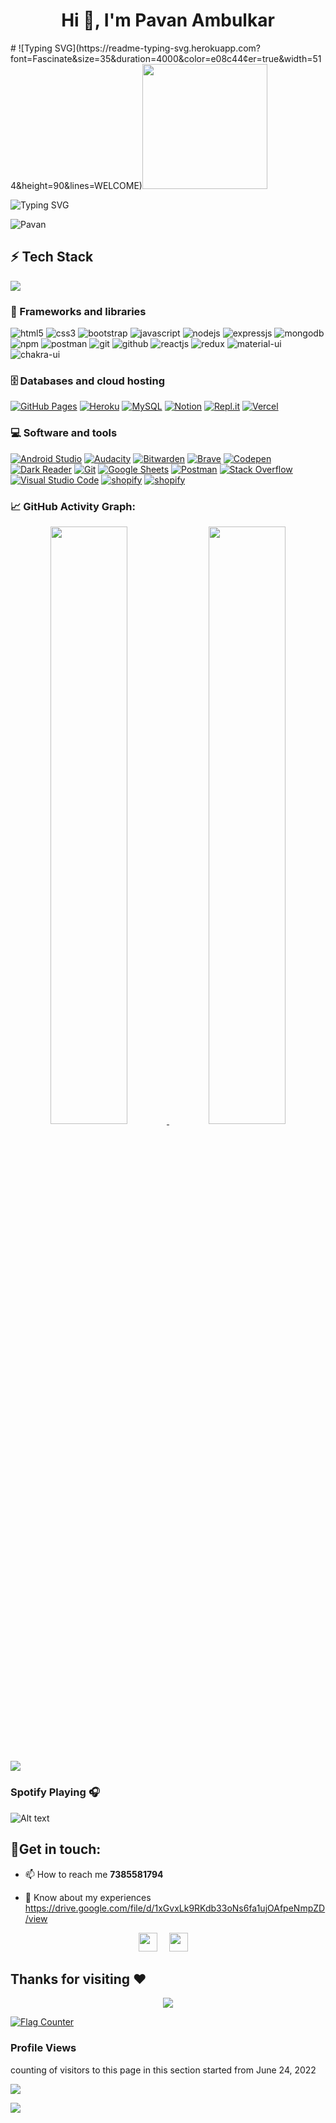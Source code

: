 <h1 align="center">Hi 👋, I'm Pavan Ambulkar</h1>
# ![Typing SVG](https://readme-typing-svg.herokuapp.com?font=Fascinate&size=35&duration=4000&color=e08c44&center=true&width=514&height=90&lines=WELCOME)<img src="https://media3.giphy.com/media/3oFzmsANNWiz1ENuVy/giphy.gif?cid=ecf05e47m65ds4ptj5pewmel4d0vfemcwtd8350hii03a3j9&rid=giphy.gif&ct=s" width="200px">

![Typing SVG](https://readme-typing-svg.herokuapp.com?font=Pacifico&color=56F722&lines=Hi+there+%E2%9C%8C%EF%B8%8Fwelcome+to+my+profile;I+am+Ranjeet+Sahoo;Full+Stack+Devloper;Always+Learning+new+things;Exploring+Interstellar%E2%9C%A8%F0%9F%8C%A0)

   <img src="https://komarev.com/ghpvc/?username=Pavanambulkar&label=Profile%20views&color=F7794E&style=flat"
    alt="Pavan" /> 
 

  
## ⚡ Tech Stack
![](https://github-readme-stats.vercel.app/api/top-langs/?username=Pavanambulkar&layout=compact&theme=tokyonight)

<!----------------------------------- Tech Stack Section ------------------------------------>

### 🧰 Frameworks and libraries
<p>
    <img src="https://img.shields.io/badge/HTML5-E34F26?style=for-the-badge&logo=html5&logoColor=white" alt="html5" />
    <img src="https://img.shields.io/badge/CSS3-1572B6?style=for-the-badge&logo=css3&logoColor=white" alt="css3" />
    <img src="https://img.shields.io/badge/Bootstrap-563D7C?style=for-the-badge&logo=bootstrap&logoColor=white" alt="bootstrap" />
    <img src="https://img.shields.io/badge/JavaScript-323330?style=for-the-badge&logo=javascript&logoColor=F7DF1E" alt="javascript" />
    <img src="https://img.shields.io/badge/Node.js-339933?style=for-the-badge&logo=nodedotjs&logoColor=white" alt="nodejs" />
    <img src="https://img.shields.io/badge/Express.js-000000?style=for-the-badge&logo=express&logoColor=white" alt="expressjs" />
    <img src="https://img.shields.io/badge/MongoDB-4EA94B?style=for-the-badge&logo=mongodb&logoColor=white" alt="mongodb" />
    <img src="https://img.shields.io/badge/npm-CB3837?style=for-the-badge&logo=npm&logoColor=white" alt="npm" />
    <img src="https://img.shields.io/badge/Postman-FF6C37?style=for-the-badge&logo=Postman&logoColor=white" alt="postman" />
    <img src="https://img.shields.io/badge/Git-f44d27?style=for-the-badge&logo=git&logoColor=white" alt="git" />
    <img src="https://img.shields.io/badge/GitHub-100000?style=for-the-badge&logo=github&logoColor=white" alt="github" />
    <img src="https://img.shields.io/badge/React-20232A?style=for-the-badge&logo=react&logoColor=61DAFB" alt="reactjs" />
    <img src="https://img.shields.io/badge/Redux-593D88?style=for-the-badge&logo=redux&logoColor=white" alt="redux" />
    <img src="https://img.shields.io/badge/Material%20UI-007FFF?style=for-the-badge&logo=mui&logoColor=white" alt="material-ui" />
    <img src="https://img.shields.io/badge/Chakra%20UI-3bc7bd?style=for-the-badge&logo=chakraui&logoColor=white" alt="chakra-ui" />
    
</p>

### 🗄️ Databases and cloud hosting

<p>
    <a href="#"><img alt="GitHub Pages" src="https://img.shields.io/badge/GitHub%20Pages-327FC7.svg?logo=github&logoColor=white"></a>
    <a href="#"><img alt="Heroku" src="https://img.shields.io/badge/Heroku-430098.svg?logo=heroku&logoColor=white"></a>
    <a href="#"><img alt="MySQL" src="https://img.shields.io/badge/MySQL-00f.svg?logo=mysql&logoColor=white"></a>
    <a href="#"><img alt="Notion" src="https://img.shields.io/badge/Notion-010101.svg?logo=notion&logoColor=white"></a>
    <a href="#"><img alt="Repl.it" src="https://img.shields.io/badge/Repl.it-0D101E.svg?logo=Replit&logoColor=white"></a>
    <a href="#"><img alt="Vercel" src="https://img.shields.io/badge/Vercel-000000.svg?logo=vercel&logoColor=white"></a>
    
</p>

### 💻 Software and tools


   <p>
    <a href="#"><img alt="Android Studio" src="https://img.shields.io/badge/Android%20Studio-008678.svg?logo=android-studio&logoColor=white"></a>
    <a href="#"><img alt="Audacity" src="https://img.shields.io/badge/-Audacity-0000CC?logo=audacity&logoColor=white"></a>
    <a href="#"><img alt="Bitwarden" src="https://img.shields.io/badge/-Bitwarden-175DDC?logo=bitwarden&logoColor=white"></a>
    <a href="#"><img alt="Brave" src="https://img.shields.io/badge/-Brave-FB542B?logo=brave&logoColor=white"></a>
    <a href="https://codepen.io/0ranjeet"><img alt="Codepen" src="https://img.shields.io/badge/Codepen-000000.svg?logo=codepen&logoColor=white"></a>
    <a href="#"><img alt="Dark Reader" src="https://img.shields.io/badge/-Dark%20Reader-141E24?logo=dark-reader&logoColor=white"></a>
    <a href="#"><img alt="Git" src="https://img.shields.io/badge/Git-F05033.svg?logo=git&logoColor=white"></a>
    <a href="#"><img alt="Google Sheets" src="https://img.shields.io/badge/Google%20Sheets-34A853.svg?logo=google%20sheets&logoColor=white"></a>
    <a href="#"><img alt="Postman" src="https://img.shields.io/badge/Postman-FF6C37?logo=postman&logoColor=white"></a>
    <a href="#"><img alt="Stack Overflow" src="https://img.shields.io/badge/-Stack%20Overflow-FE7A16?logo=stack-overflow&logoColor=white"></a>
    <a href="#"><img alt="Visual Studio Code" src="https://img.shields.io/badge/Visual%20Studio%20Code-0078d7.svg?logo=visual-studio-code&logoColor=white"></a>
    <a href="#"><img alt="shopify" src="https://img.shields.io/badge/Shopify-0000CC?logo=Shopify&logoColor=green"></a>
    <a href="#"><img alt="shopify" src="https://img.shields.io/badge/Spring-47582e?logo=Spring&logoColor=green"></a>
    
    
    
</p>
 
### 📈 GitHub Activity Graph:



<p align="center">
  <a href="https://github.com/Pavanambulkar">
  <img width="49.5%" src="https://github-readme-streak-stats.herokuapp.com/?user=pavanambulkar&" />
    <img width="49.5%" src="https://github-readme-stats.vercel.app/api?username=pavanambulkar&show_icons=true&locale=en" />
  </a>
</p>

<br>

![](https://activity-graph.herokuapp.com/graph?username=Pavanambulkar&bg_color=000000&color=76a8fe&line=bf17fd&point=38b7ab&area=true&hide_border=true)
###  Spotify Playing 🎧

![Alt text](https://spotify-recently-played-readme.vercel.app/api?user=31qe7qu2mwtdsnzxsge73a6rkrvu)

## 🤳Get in touch:
- 📫 How to reach me **7385581794**

- 📄 Know about my experiences https://drive.google.com/file/d/1xGvxLk9RKdb33oNs6fa1ujOAfpeNmpZD/view


<p align="center">
<a href="https://www.linkedin.com/in/pavan-a-156447220/"><img src="https://camo.githubusercontent.com/c8a9c5b414cd812ad6a97a46c29af67239ddaeae08c41724ff7d945fb4c047e5/68747470733a2f2f6564656e742e6769746875622e696f2f537570657254696e7949636f6e732f696d616765732f7376672f6c696e6b6564696e2e737667" width="30 !important" height="30" style="margin-right:15px!important"></a>
<a href="mailto:pavanambulkar69@gmail.com"><img src="https://camo.githubusercontent.com/4a3dd8d10a27c272fd04b2ce8ed1a130606f95ea6a76b5e19ce8b642faa18c27/68747470733a2f2f6564656e742e6769746875622e696f2f537570657254696e7949636f6e732f696d616765732f7376672f676d61696c2e737667" width="30" height="30" style="margin-right: 15px !important"></a>

</p> 

## Thanks for visiting :heart:

<p align="center"> 
<img src="https://profile-counter.glitch.me/Pavanambulkar/count.svg">  


  
<a href="https://info.flagcounter.com/yDWI"><img src="https://s11.flagcounter.com/count2/yDWI/bg_FFFFFF/txt_000000/border_CCCCCC/columns_2/maxflags_10/viewers_0/labels_1/pageviews_1/flags_0/percent_0/" alt="Flag Counter" border="0"></a>

### Profile Views
counting of visitors to this page in this section started from June 24, 2022

![](https://count.getloli.com/get/@0ranjeet.github.readme)

<img src="https://developers.giphy.com/branch/master/static/api-c99e353f761d318322c853c03ebcf21b.gif" >
   








